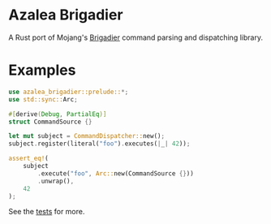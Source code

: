 # Azalea Brigadier

A Rust port of Mojang's [Brigadier](https://github.com/Mojang/brigadier) command parsing and dispatching library.

# Examples

```rust
use azalea_brigadier::prelude::*;
use std::sync::Arc;

#[derive(Debug, PartialEq)]
struct CommandSource {}

let mut subject = CommandDispatcher::new();
subject.register(literal("foo").executes(|_| 42));

assert_eq!(
    subject
        .execute("foo", Arc::new(CommandSource {}))
        .unwrap(),
    42
);
```

See the [tests](https://github.com/mat-1/azalea/tree/main/azalea-brigadier/tests) for more.

